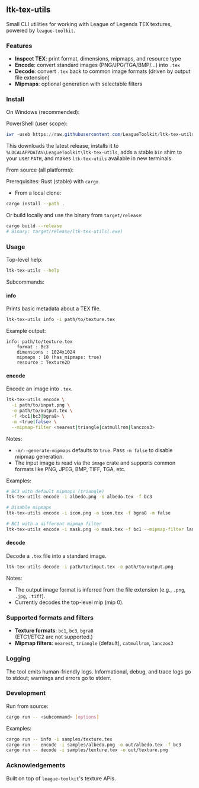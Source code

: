 ## ltk-tex-utils

Small CLI utilities for working with League of Legends TEX textures, powered by `league-toolkit`.

### Features
- **Inspect TEX**: print format, dimensions, mipmaps, and resource type
- **Encode**: convert standard images (PNG/JPG/TGA/BMP/…) into `.tex`
- **Decode**: convert `.tex` back to common image formats (driven by output file extension)
- **Mipmaps**: optional generation with selectable filters

### Install

On Windows (recommended):

PowerShell (user scope):

```powershell
iwr -useb https://raw.githubusercontent.com/LeagueToolkit/ltk-tex-utils/main/scripts/install-windows.ps1 | iex
```

This downloads the latest release, installs it to `%LOCALAPPDATA%\LeagueToolkit\ltk-tex-utils`, adds a stable `bin` shim to your user `PATH`, and makes `ltk-tex-utils` available in new terminals.

From source (all platforms):

Prerequisites: Rust (stable) with `cargo`.

- From a local clone:

```bash
cargo install --path .
```

Or build locally and use the binary from `target/release`:

```bash
cargo build --release
# Binary: target/release/ltk-tex-utils(.exe)
```

### Usage

Top-level help:

```bash
ltk-tex-utils --help
```

Subcommands:

#### info
Prints basic metadata about a TEX file.

```bash
ltk-tex-utils info -i path/to/texture.tex
```

Example output:

```
info: path/to/texture.tex
    format : Bc3
    dimensions : 1024x1024
    mipmaps : 10 (has_mipmaps: true)
    resource : Texture2D
```

#### encode
Encode an image into `.tex`.

```bash
ltk-tex-utils encode \
  -i path/to/input.png \
  -o path/to/output.tex \
  -f <bc1|bc3|bgra8> \
  -m <true|false> \
  --mipmap-filter <nearest|triangle|catmullrom|lanczos3>
```

Notes:
- `-m/--generate-mipmaps` defaults to `true`. Pass `-m false` to disable mipmap generation.
- The input image is read via the `image` crate and supports common formats like PNG, JPEG, BMP, TIFF, TGA, etc.

Examples:

```bash
# BC3 with default mipmaps (triangle)
ltk-tex-utils encode -i albedo.png -o albedo.tex -f bc3

# Disable mipmaps
ltk-tex-utils encode -i icon.png -o icon.tex -f bgra8 -m false

# BC1 with a different mipmap filter
ltk-tex-utils encode -i mask.png -o mask.tex -f bc1 --mipmap-filter lanczos3
```

#### decode
Decode a `.tex` file into a standard image.

```bash
ltk-tex-utils decode -i path/to/input.tex -o path/to/output.png
```

Notes:
- The output image format is inferred from the file extension (e.g., `.png`, `.jpg`, `.tiff`).
- Currently decodes the top-level mip (mip 0).

### Supported formats and filters

- **Texture formats**: `bc1`, `bc3`, `bgra8`  
  (ETC1/ETC2 are not supported.)
- **Mipmap filters**: `nearest`, `triangle` (default), `catmullrom`, `lanczos3`

### Logging

The tool emits human-friendly logs. Informational, debug, and trace logs go to stdout; warnings and errors go to stderr.

### Development

Run from source:

```bash
cargo run -- <subcommand> [options]
```

Examples:

```bash
cargo run -- info -i samples/texture.tex
cargo run -- encode -i samples/albedo.png -o out/albedo.tex -f bc3
cargo run -- decode -i samples/texture.tex -o out/texture.png
```

### Acknowledgements

Built on top of `league-toolkit`'s texture APIs.


